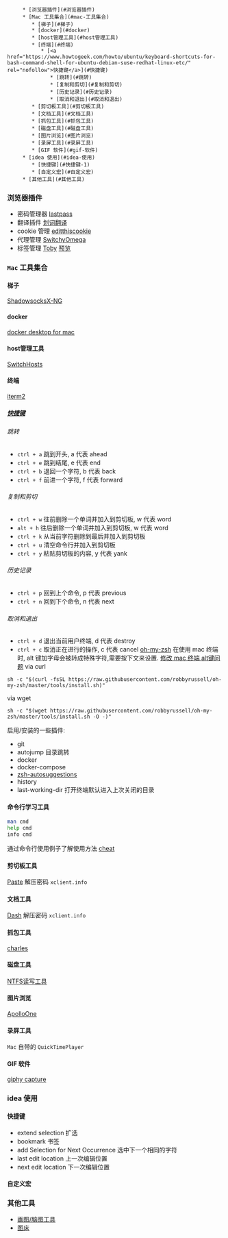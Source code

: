 <!--ts-->
         * [浏览器插件](#浏览器插件)
         * [Mac 工具集合](#mac-工具集合)
            * [梯子](#梯子)
            * [docker](#docker)
            * [host管理工具](#host管理工具)
            * [终端](#终端)
               * [<a href="https://www.howtogeek.com/howto/ubuntu/keyboard-shortcuts-for-bash-command-shell-for-ubuntu-debian-suse-redhat-linux-etc/" rel="nofollow">快捷键</a>](#快捷键)
                  * [跳转](#跳转)
                  * [复制和剪切](#复制和剪切)
                  * [历史记录](#历史记录)
                  * [取消和退出](#取消和退出)
            * [剪切板工具](#剪切板工具)
            * [文档工具](#文档工具)
            * [抓包工具](#抓包工具)
            * [磁盘工具](#磁盘工具)
            * [图片浏览](#图片浏览)
            * [录屏工具](#录屏工具)
            * [GIF 软件](#gif-软件)
         * [idea 使用](#idea-使用)
            * [快捷键](#快捷键-1)
            * [自定义宏](#自定义宏)
         * [其他工具](#其他工具)

<!-- Added by: ltinyho, at: 2019年 8月 7日 星期三 23时07分13秒 CST -->

<!--te-->
### 浏览器插件
- 密码管理器  [lastpass](https://chrome.google.com/webstore/detail/lastpass-free-password-ma/hdokiejnpimakedhajhdlcegeplioahd)
- 翻译插件 [划词翻译](https://chrome.google.com/webstore/detail/ikhdkkncnoglghljlkmcimlnlhkeamad)
- cookie 管理 [editthiscookie](https://chrome.google.com/webstore/detail/editthiscookie/fngmhnnpilhplaeedifhccceomclgfbg)
- 代理管理 [SwitchyOmega](https://chrome.google.com/webstore/detail/padekgcemlokbadohgkifijomclgjgif)
- 标签管理 [Toby](https://chrome.google.com/webstore/detail/hddnkoipeenegfoeaoibdmnaalmgkpip) [预览](https://i.loli.net/2019/08/07/1msdZnAHxIqBEjv.png)

### `Mac` 工具集合

#### 梯子
[ShadowsocksX-NG](https://github.com/shadowsocks/ShadowsocksX-NG/releases)

#### docker

[docker desktop for mac](https://docs.docker.com/docker-for-mac/install/)

#### host管理工具 

[SwitchHosts](https://github.com/oldj/SwitchHosts/releases)

#### 终端
[iterm2](https://www.iterm2.com/downloads.html)
##### [快捷键](https://www.howtogeek.com/howto/ubuntu/keyboard-shortcuts-for-bash-command-shell-for-ubuntu-debian-suse-redhat-linux-etc/)

###### 跳转
- `ctrl + a` 跳到开头, a 代表 ahead
- `ctrl + e` 跳到结尾, e 代表 end
- `ctrl + b` 退回一个字符, b 代表 back
- `ctrl + f` 前进一个字符, f 代表 forward

###### 复制和剪切
- `ctrl + w` 往前删除一个单词并加入到剪切板, w 代表 word
- `alt + h`  往后删除一个单词并加入到剪切板, w 代表 word
- `ctrl + k` 从当前字符删除到最后并加入到剪切板
- `ctrl + u` 清空命令行并加入到剪切板 
- `ctrl + y` 粘贴剪切板的内容, y 代表 yank 

###### 历史记录
- `ctrl + p` 回到上个命令, p 代表 previous
- `ctrl + n` 回到下个命令, n 代表 next
###### 取消和退出
- `ctrl + d` 退出当前用户终端, d 代表 destroy
- `ctrl + c` 取消正在进行的操作, c 代表 cancel
[oh-my-zsh](https://github.com/robbyrussell/oh-my-zsh)
在使用 mac 终端时, alt 键加字母会被转成特殊字符,需要按下文来设置.
[修改 mac 终端 alt键问题](https://blog.csdn.net/FungLeo/article/details/78055768)
via curl
```shell
sh -c "$(curl -fsSL https://raw.githubusercontent.com/robbyrussell/oh-my-zsh/master/tools/install.sh)"
```
via wget
```shell
sh -c "$(wget https://raw.githubusercontent.com/robbyrussell/oh-my-zsh/master/tools/install.sh -O -)"
```
启用/安装的一些插件:
-  git
-  autojump 目录跳转
-  docker
-  docker-compose
-  [zsh-autosuggestions](https://github.com/zsh-users/zsh-autosuggestions/blob/master/INSTALL.md#oh-my-zsh)
-  history
-  last-working-dir 打开终端默认进入上次关闭的目录
#### 命令行学习工具
```bash
man cmd
help cmd
info cmd
```
通过命令行使用例子了解使用方法
[cheat](https://github.com/cheat/cheat)

#### 剪切板工具

[Paste](https://pan.baidu.com/s/116tLnJ8WIBEfgyWEg2dC9Q) 解压密码 `xclient.info`


#### 文档工具

[Dash](https://pan.baidu.com/s/11OhN4Dg1XvKN9EQA61ZzzQ) 解压密码 `xclient.info`


####  抓包工具

[charles](https://pan.baidu.com/s/1SeCIsF-zcl23rNLRpbQYpA)
 
#### 磁盘工具

[NTFS读写工具](https://pan.baidu.com/s/1hgV8V45j3u4Fwf7Kas7aiA)

#### 图片浏览

[ApolloOne](https://pan.baidu.com/s/12CArzw0L7wn-2fWwGrMIcQ)

#### 录屏工具

`Mac` 自带的 `QuickTimePlayer`
#### GIF 软件
[giphy capture](https://giphy.com/apps/giphycapture)

### idea 使用
#### 快捷键
- extend selection 扩选
- bookmark  书签
- add Selection for Next Occurrence 选中下一个相同的字符
- last edit location  上一次编辑位置
- next edit location  下一次编辑位置
#### 自定义宏

### 其他工具
- [画图/脑图工具](https://www.processon.com/i/5894990ce4b0c87c63ddb002)
- [图床](https://sm.ms/)
